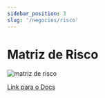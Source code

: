 ```yaml
---
sidebar_position: 3
slug: '/negocios/risco'
---
```


# Matriz de Risco

![matriz de risco](/img/matriz_de_risco.png)

[Link para o Docs](https://docs.google.com/spreadsheets/d/1NJMBWgJh1l-hBmZNK_H47Hxb7ja8CET_ay8JLrtzERA/edit?usp=sharing)
